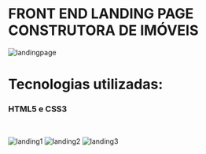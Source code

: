 # FRONT END LANDING PAGE CONSTRUTORA DE IMÓVEIS

![landingpage](https://user-images.githubusercontent.com/53863282/82764761-9c174b80-9de7-11ea-9197-026afdf5d113.gif)<br/>
# Tecnologias utilizadas: 
<h3>HTML5 e CSS3</h3> <br/>

![landing1](https://user-images.githubusercontent.com/53863282/82764770-ba7d4700-9de7-11ea-94b9-1b2992314590.PNG)
![landing2](https://user-images.githubusercontent.com/53863282/82764771-bc470a80-9de7-11ea-9630-eed3f9a9cdec.PNG)
![landing3](https://user-images.githubusercontent.com/53863282/82764769-b81aed00-9de7-11ea-9882-917a72caa671.PNG)
